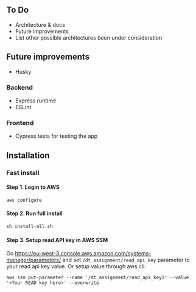 ## To Do
- Architecture & docs
- Future improvements
- List other possible architectures been under consideration


## Future improvements

- Husky

### Backend
- Express runtime
- ESLint

### Frontend
- Cypress tests for testing the app


## Installation
### Fast install
#### Step 1. Login to AWS
```
aws configure
```

#### Step 2. Run full install
```
sh install-all.sh
```

#### Step 3. Setup read API key in AWS SSM
Go https://eu-west-3.console.aws.amazon.com/systems-manager/parameters/ and set `/dt_assignment/read_api_key` parameter to your read api key value. Or setup value through aws cli: 
```
aws ssm put-parameter --name '/dt_assignment/read_api_key1' --value '<Your READ key here>' --overwrite
```